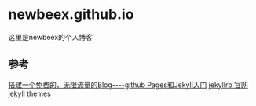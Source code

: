# newbeex.github.io
这里是newbeex的个人博客


## 参考
[搭建一个免费的，无限流量的Blog----github Pages和Jekyll入门](http://www.ruanyifeng.com/blog/2012/08/blogging_with_jekyll.html)
[jekyllrb 官网](http://jekyllrb.com/)
[jekyll themes](http://jekyllthemes.org/)